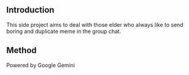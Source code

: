 ## Introduction

This side project aims to deal with those elder who always like to send boring and duplicate meme in the group chat.

## Method

Powered by Google Gemini
